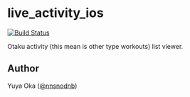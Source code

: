 # live_activity_ios

[![Build Status](https://www.bitrise.io/app/d602a231d4108e72/status.svg?token=v74_vbSEZUdYfqn-Qxl5ag&branch=master)](https://www.bitrise.io/app/d602a231d4108e72)

Otaku activity (this mean is other type workouts) list viewer.

## Author

Yuya Oka ([@nnsnodnb](https://github.com/nnsnodnb))
